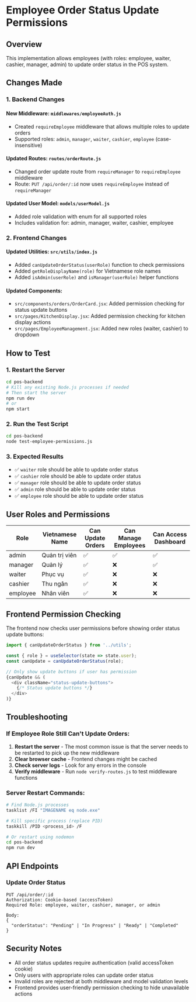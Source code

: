 # Employee Order Status Update Permissions

## Overview
This implementation allows employees (with roles: employee, waiter, cashier, manager, admin) to update order status in the POS system.

## Changes Made

### 1. Backend Changes

#### New Middleware: `middlewares/employeeAuth.js`
- Created `requireEmployee` middleware that allows multiple roles to update orders
- Supported roles: `admin`, `manager`, `waiter`, `cashier`, `employee` (case-insensitive)

#### Updated Routes: `routes/orderRoute.js`
- Changed order update route from `requireManager` to `requireEmployee` middleware
- Route: `PUT /api/order/:id` now uses `requireEmployee` instead of `requireManager`

#### Updated User Model: `models/userModel.js`
- Added role validation with enum for all supported roles
- Includes validation for: admin, manager, waiter, cashier, employee

### 2. Frontend Changes

#### Updated Utilities: `src/utils/index.js`
- Added `canUpdateOrderStatus(userRole)` function to check permissions
- Added `getRoleDisplayName(role)` for Vietnamese role names
- Added `isAdmin(userRole)` and `isManager(userRole)` helper functions

#### Updated Components:
- `src/components/orders/OrderCard.jsx`: Added permission checking for status update buttons
- `src/pages/KitchenDisplay.jsx`: Added permission checking for kitchen display actions
- `src/pages/EmployeeManagement.jsx`: Added new roles (waiter, cashier) to dropdown

## How to Test

### 1. Restart the Server
```bash
cd pos-backend
# Kill any existing Node.js processes if needed
# Then start the server
npm run dev
# or
npm start
```

### 2. Run the Test Script
```bash
cd pos-backend
node test-employee-permissions.js
```

### 3. Expected Results
- ✅ `waiter` role should be able to update order status
- ✅ `cashier` role should be able to update order status  
- ✅ `manager` role should be able to update order status
- ✅ `admin` role should be able to update order status
- ✅ `employee` role should be able to update order status

## User Roles and Permissions

| Role | Vietnamese Name | Can Update Orders | Can Manage Employees | Can Access Dashboard |
|------|----------------|-------------------|---------------------|---------------------|
| admin | Quản trị viên | ✅ | ✅ | ✅ |
| manager | Quản lý | ✅ | ❌ | ✅ |
| waiter | Phục vụ | ✅ | ❌ | ❌ |
| cashier | Thu ngân | ✅ | ❌ | ❌ |
| employee | Nhân viên | ✅ | ❌ | ❌ |

## Frontend Permission Checking

The frontend now checks user permissions before showing order status update buttons:

```javascript
import { canUpdateOrderStatus } from '../utils';

const { role } = useSelector(state => state.user);
const canUpdate = canUpdateOrderStatus(role);

// Only show update buttons if user has permission
{canUpdate && (
  <div className="status-update-buttons">
    {/* Status update buttons */}
  </div>
)}
```

## Troubleshooting

### If Employee Role Still Can't Update Orders:
1. **Restart the server** - The most common issue is that the server needs to be restarted to pick up the new middleware
2. **Clear browser cache** - Frontend changes might be cached
3. **Check server logs** - Look for any errors in the console
4. **Verify middleware** - Run `node verify-routes.js` to test middleware functions

### Server Restart Commands:
```bash
# Find Node.js processes
tasklist /FI "IMAGENAME eq node.exe"

# Kill specific process (replace PID)
taskkill /PID <process_id> /F

# Or restart using nodemon
cd pos-backend
npm run dev
```

## API Endpoints

### Update Order Status
```
PUT /api/order/:id
Authorization: Cookie-based (accessToken)
Required Role: employee, waiter, cashier, manager, or admin

Body:
{
  "orderStatus": "Pending" | "In Progress" | "Ready" | "Completed"
}
```

## Security Notes

- All order status updates require authentication (valid accessToken cookie)
- Only users with appropriate roles can update order status
- Invalid roles are rejected at both middleware and model validation levels
- Frontend provides user-friendly permission checking to hide unavailable actions
